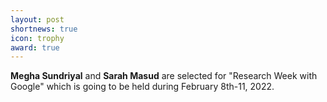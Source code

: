 ```yaml
---
layout: post
shortnews: true
icon: trophy
award: true
---
```


<b>Megha Sundriyal</b> and <b>Sarah Masud</b> are selected for "Research Week with Google" which is going to be held during February 8th-11, 2022.